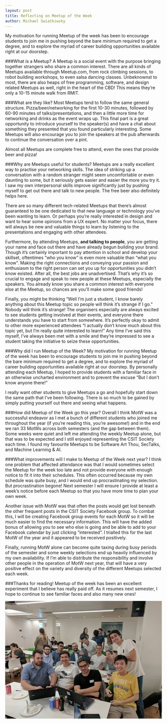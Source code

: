 ```yaml
---
layout: post
title: Reflecting on Meetup of the Week
author: Michael Swiatkiwsky
---
```



My motivation for running Meetup of the week has been to encourage students to join me in pushing beyond the bare minimum required to get a degree, and to explore the myriad of career building opportunities available right at our doorstep.

<!--excerpt-->
 
###What is a Meetup? 
A Meetup is a social event with the purpose bringing together strangers who share a common interest. There are all kinds of Meetups available through Meetup.com, from rock climbing sessions, to robot building workshops, to even salsa dancing classes. Unbeknownst to most, there are also heaps of free programming, software, and design related Meetups as well, right in the heart of the CBD! This means they’re only a 10-15 minute walk from RMIT.

###What are they like?
Most Meetups tend to follow the same general structure. Pizza/beer/networking for the first 10-30 minutes, followed by 60-90 minutes of talks/presentations, and then a little more time for networking and drinks as the event wraps up. This final part is a great opportunity to introduce yourself to the speaker(s) and have a chat about something they presented that you found particularly interesting. Some Meetups will also encourage you to join the speakers at the pub afterwards to continue the conversation over a pint.

Almost all Meetups are complete free to attend, even the ones that provide beer and pizza!

###Why are Meetups useful for students?
Meetups are a really excellent way to practise your networking skills. The idea of striking up a conversation with a random stranger might seem uncomfortable or even daunting to some, but it seriously gets easier and easier the more you try it. I saw my own interpersonal skills improve significantly just by pushing myself to get out there and talk to new people. The free beer also definitely helps here. 

There are so many different tech-related Meetups that there’s almost guaranteed to be one dedicated to that new language or technology you’ve been wanting to learn. Or perhaps you’re really interested in design and want to hear some opinions from a UX expert. No matter your focus, there will always be new and valuable things to learn by listening to the presentations and engaging with other attendees. 

Furthermore, by attending Meetups, **and talking to people**, you are getting your name and face out there and have already begun building your brand. Though it’s certainly important to pay attention in school and develop your skillset, oftentimes “who you know” is even more valuable than “what you know”. Making the right connections and conveying your passion and enthusiasm to the right person can set you up for opportunities you didn’t know existed. After all, the best jobs are unadvertised. That’s why it’s so crucial to engage and speak to new people at these Meetups, especially the speakers. You already know you share a common interest with everyone else at the Meetup, so chances are you’ll make some good friends!

Finally, you might be thinking “Well I’m just a student, I know barely anything about this Meetup topic so people will think it’s strange if I go.” Nobody will think it’s strange! The organisers especially are always excited to see students getting involved at their events, and everyone there understands you have to start from somewhere. It’s perfectly okay to admit to other more experienced attendees “I actually don’t know much about this topic yet, but I’m really quite interested to learn!” Any time I’ve said this myself, I’ve always been met with a smile and they’re impressed to see a student taking the initiative to seize these opportunities.

###Why did I run Meetup of the Week?
My motivation for running Meetup of the week has been to encourage students to join me in pushing beyond the bare minimum required to get a degree, and to explore the myriad of career building opportunities available right at our doorstep. By personally attending each Meetup, I hoped to provide students with a familiar face in an otherwise uncharted environment and to prevent the excuse “But I don’t know anyone there!”

I really want other students to give Meetups a go and hopefully start down the same path that I’ve been following. There is so much to be gained by simply putting yourself out there and seeing what happens.

###How did Meetup of the Week go this year?
Overall I think MotW was a successful endeavor as I met a bunch of different students who joined me throughout the year (if you’re reading this, you’re awesome!) and in the end we ran 33 MotWs across both semesters (and the gap between them). Some weeks were quiet and left me attending the weekly Meetup alone, but that was to be expected and I still enjoyed representing the CSIT Society each time. I found my favourite Meetups to be Software Art Thou, SecTalks, and Machine Learning & AI.


###What improvements will I make to Meetup of the Week next year?
I think one problem that affected attendance was that I would sometimes select the Meetup for the week too late and not provide everyone with enough notice to fit it into their schedules. This often occurred because my own schedule was quite busy, and I would end up procrastinating my selection. But procrastination begone! Next semester I will ensure I provide at least a week’s notice before each Meetup so that you have more time to plan your own week.

Another issue with MotW was that often the posts would get lost beneath the other frequent posts in the CSIT Society Facebook group. To combat this, I will be creating Facebook group events for each MotW so it will be much easier to find the necessary information. This will have the added bonus of allowing you to see who else is going and be able to add to your Facebook calendar by just clicking “interested”. I trialled this for the last MotW of the year and it appeared to be received positively. 

Finally, running MotW alone can become quite taxing during busy periods of the semester and some weekly selections end up heavily influenced by my own availability. If I’m able to distribute the responsibility and involve other people in the operation of MotW next year, that will have a very positive effect on the variety and diversity of the different Meetups selected each week.



###Thanks for reading!
Meetup of the week has been an excellent experiment that I believe has really paid off. As it resumes next semester, I hope to continue to see familiar faces and also many new ones! 

![Group photo](../images/blog/csitmeetupphoto.jpg)